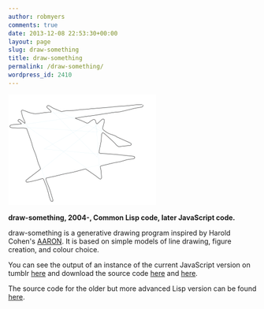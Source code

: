 ```yaml
---
author: robmyers
comments: true
date: 2013-12-08 22:53:30+00:00
layout: page
slug: draw-something
title: draw-something
permalink: /draw-something/
wordpress_id: 2410
---
```


[![ds](/assets/2013/12/ds-300x225.png)](/assets/2013/12/ds.png)

**draw-something, 2004-, Common Lisp code, later JavaScript code.**

draw-something is a generative drawing program inspired by Harold Cohen's [AARON](http://www.aaronshome.com/aaron/). It is based on simple models of line drawing, figure creation, and colour choice.

You can see the output of an instance of the current JavaScript version on tumblr [here](http://draw-something-rebooted.tumblr.com/) and download the source code [here](https://gitorious.org/robmyers/drawsomethingnode/) and [here](https://gitorious.org/robmyers/draw-something-js/).

The source code for the older but more advanced Lisp version can be found [here](https://gitorious.org/robmyers/draw-something/).



